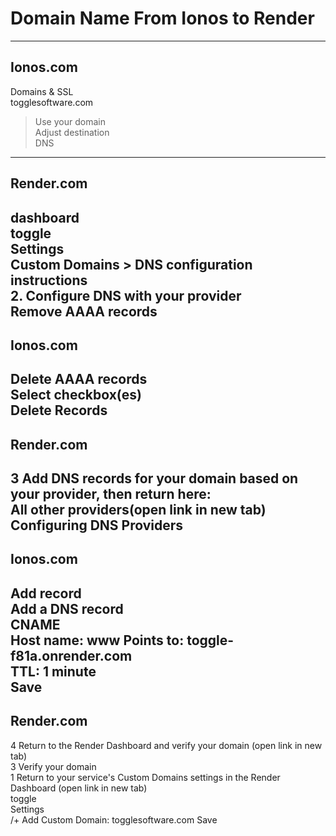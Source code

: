# Domain Name From Ionos to Render
---
## Ionos.com
Domains & SSL  
togglesoftware.com  
> Use your domain  
Adjust destination  
DNS  
---
## Render.com
dashboard  
toggle  
Settings  
Custom Domains > DNS configuration instructions  
2. Configure DNS with your provider  
Remove AAAA records  
---
## Ionos.com
Delete AAAA records  
Select checkbox(es)  
Delete Records  
--- 
## Render.com
3 Add DNS records for your domain based on your provider, then return here:  
All other providers(open link in new tab)  
Configuring DNS Providers  
--- 
## Ionos.com
Add record  
Add a DNS record  
CNAME  
Host name: www
Points to: toggle-f81a.onrender.com  
TTL: 1 minute  
Save
--- 
## Render.com
4 Return to the Render Dashboard and verify your domain (open link in new tab)  
3 Verify your domain  
1 Return to your service's Custom Domains settings in the Render Dashboard (open link in new tab)  
toggle  
Settings  
/+ Add Custom Domain: togglesoftware.com Save  
